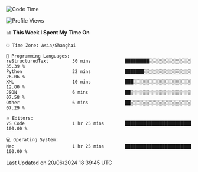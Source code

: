 <!--START_SECTION:waka-->
![Code Time](http://img.shields.io/badge/Code%20Time-453%20hrs%2037%20mins-blue)

![Profile Views](http://img.shields.io/badge/Profile%20Views-2-blue)

📊 **This Week I Spent My Time On** 

```text
🕑︎ Time Zone: Asia/Shanghai

💬 Programming Languages: 
reStructuredText         30 mins             █████████░░░░░░░░░░░░░░░░   35.39 % 
Python                   22 mins             ███████░░░░░░░░░░░░░░░░░░   26.06 % 
XML                      10 mins             ███░░░░░░░░░░░░░░░░░░░░░░   12.80 % 
JSON                     6 mins              ██░░░░░░░░░░░░░░░░░░░░░░░   07.58 % 
Other                    6 mins              ██░░░░░░░░░░░░░░░░░░░░░░░   07.29 % 

🔥 Editors: 
VS Code                  1 hr 25 mins        █████████████████████████   100.00 % 

💻 Operating System: 
Mac                      1 hr 25 mins        █████████████████████████   100.00 % 
```


 Last Updated on 20/06/2024 18:39:45 UTC
<!--END_SECTION:waka-->
